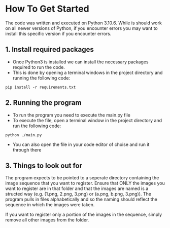 # How To Get Started

The code was written and executed on Python 3.10.6. While is should work on all newer versions of Python, if you encounter errors you may want to install this specific version if you encounter errors.

## 1. Install required packages
* Once Python3 is installed we can install the necessary packages required to run the code.
* This is done by opening a terminal windows in the project directory and running the following code:

`pip install -r requirements.txt`

## 2. Running the program
* To run the program you need to execute the main.py file
* To execute the file, open a terminal window in the project directory and run the following code:

`python ./main.py`

* You can also open the file in your code editor of choise and run it through there

## 3. Things to look out for
The program expects to be pointed to a seperate directory containing the image sequence that you want to register. Ensure that ONLY the images you want to register are in that folder and that the images are named is a structed way (e.g. (1.png, 2.png, 3.png) or (a.png, b.png, 3.png)). The program pulls in files alphabetically and so the naming should reflect the sequence in which the images were taken.

If you want to register only a portion of the images in the sequence, simply remove all other images from the folder.
